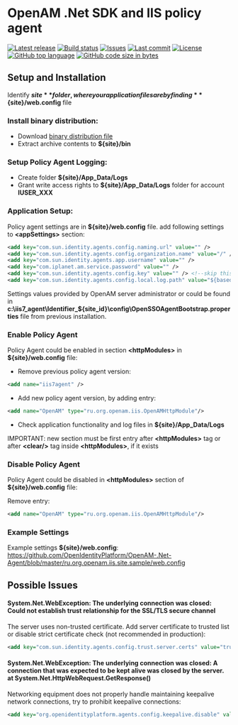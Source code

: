 # OpenAM .Net SDK and IIS policy agent
[![Latest release](https://img.shields.io/github/release/OpenIdentityPlatform/OpenAM-.Net-Agent.svg)](https://github.com/OpenIdentityPlatform/OpenAM-.Net-Agent/releases)
[![Build status](https://ci.appveyor.com/api/projects/status/a518k1mp0a0p95cn/branch/master?svg=true)](https://ci.appveyor.com/project/OpenIdentityPlatfom/openam-net-agent/branch/master)
[![Issues](https://img.shields.io/github/issues/OpenIdentityPlatform/OpenAM-.Net-Agent.svg)](https://github.com/OpenIdentityPlatform/OpenAM-.Net-Agent/issues)
[![Last commit](https://img.shields.io/github/last-commit/OpenIdentityPlatform/OpenAM-.Net-Agent.svg)](https://github.com/OpenIdentityPlatform/OpenAM-.Net-Agent/commits/master)
[![License](https://img.shields.io/badge/license-CDDL-blue.svg)](https://github.com/OpenIdentityPlatform/OpenAM-.Net-Agent/blob/master/LICENSE.md)
[![GitHub top language](https://img.shields.io/github/languages/top/OpenIdentityPlatform/OpenAM-.Net-Agent.svg)](https://github.com/OpenIdentityPlatform/OpenAM-.Net-Agent)
[![GitHub code size in bytes](https://img.shields.io/github/languages/code-size/OpenIdentityPlatform/OpenAM-.Net-Agent.svg)](https://github.com/OpenIdentityPlatform/OpenAM-.Net-Agent)


## Setup and Installation
Identify **${site}** folder, where your application files are by finding **${site}/web.config** file

### Install binary distribution:
*  Download [binary distribution file](https://github.com/OpenIdentityPlatform/OpenAM-.Net-Agent/releases)
*  Extract archive contents to **${site}/bin**

### Setup Policy Agent Logging:
* Create folder **${site}/App_Data/Logs**
* Grant write access rights to **${site}/App_Data/Logs** folder for account **IUSER_XXX**

### Application Setup:
Policy agent settings are in **${site}/web.config** file. add following settings to **\<appSettings\>** section:

```xml
<add key="com.sun.identity.agents.config.naming.url" value="" />
<add key="com.sun.identity.agents.config.organization.name" value="/" />
<add key="com.sun.identity.agents.app.username" value="" />
<add key="com.iplanet.am.service.password" value="" />
<add key="com.sun.identity.agents.config.key" value="" /> <!--skip this setting, if password is not encrypted)-->
<add key="com.sun.identity.agents.config.local.log.path" value="${basedir}/App_Data/Logs"/> <!--override log files path-->
```
Settings values provided by OpenAM server administrator or could be found in **c:\iis7_agent\Identifier_${site_id}\config\OpenSSOAgentBootstrap.properties** file from previous installation.

### Enable Policy Agent
Policy Agent could be enabled in section **\<httpModules\>** in **${site}/web.config** file:
* Remove previous policy agent version:  
```xml
<add name="iis7agent" />
```
* Add new policy agent version, by adding entry: 
```xml
<add name="OpenAM" type="ru.org.openam.iis.OpenAMHttpModule"/>
```
* Check application functionality and log files in **${site}/App_Data/Logs**

IMPORTANT: new section must be first entry after **\<httpModules\>** tag or after **\<clear/\>** tag inside **\<httpModules\>**, if it exists

### Disable Policy Agent
Policy Agent could be disabled in **\<httpModules\>** section of  **${site}/web.config** file:

Remove entry:  
```xml
<add name="OpenAM" type="ru.org.openam.iis.OpenAMHttpModule"/>
```
  
### Example Settings
Example settings **${site}/web.config**: https://github.com/OpenIdentityPlatform/OpenAM-.Net-Agent/blob/master/ru.org.openam.iis.site.sample/web.config

## Possible Issues

#### System.Net.WebException: The underlying connection was closed: Could not establish trust relationship for the SSL/TLS secure channel
The server uses non-trusted certificate. Add server certificate to trusted list or disable strict certificate check (not recommended in production):

```xml
<add key="com.sun.identity.agents.config.trust.server.certs" value="true"/>
```

#### System.Net.WebException: The underlying connection was closed: A connection that was expected to be kept alive was closed by the server. at System.Net.HttpWebRequest.GetResponse()
Networking equipment does not properly handle maintaining keepalive network connections, try to prohibit keepalive connections:

```xml
<add key="org.openidentityplatform.agents.config.keepalive.disable" value="true"/>
```
